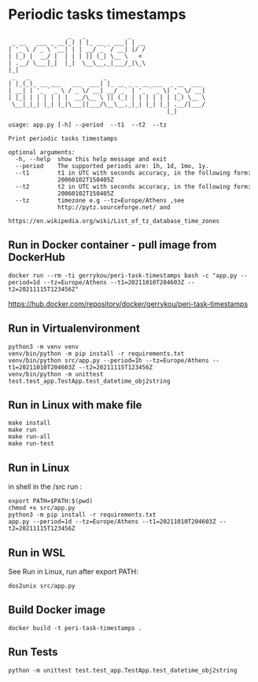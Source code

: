 # Periodic tasks timestamps
```shell
                 _   _            _    
 _ __   ___ _ __(_) | |_ __ _ ___| | __
| '_ \ / _ \ '__| | | __/ _` / __| |/ /
| |_) |  __/ |  | | | || (_| \__ \   <
| .__/ \___|_|  |_|  \__\__,_|___/_|\_\
|_|
 _   _                     _
| |_(_)_ __ ___   ___  ___| |_ __ _ _ __ ___  _ __  ___ 
| __| | '_ ` _ \ / _ \/ __| __/ _` | '_ ` _ \| '_ \/ __|
| |_| | | | | | |  __/\__ \ || (_| | | | | | | |_) \__ \
 \__|_|_| |_| |_|\___||___/\__\__,_|_| |_| |_| .__/|___/
                                             |_|

usage: app.py [-h] --period  --t1  --t2  --tz

Print periodic tasks timestamps

optional arguments:
  -h, --help  show this help message and exit
  --period    The supported periods are: 1h, 1d, 1mo, 1y.
  --t1        t1 in UTC with seconds accuracy, in the following form:
              20060102T150405Z
  --t2        t2 in UTC with seconds accuracy, in the following form:
              20060102T150405Z
  --tz        timezone e.g --tz=Europe/Athens ,see
              http://pytz.sourceforge.net/ and
              https://en.wikipedia.org/wiki/List_of_tz_database_time_zones
```

## Run in Docker container - pull image from DockerHub
```shell
docker run --rm -ti gerrykou/peri-task-timestamps bash -c "app.py --period=1d --tz=Europe/Athens --t1=20211010T204603Z --t2=20211115T123456Z"
```
https://hub.docker.com/repository/docker/gerrykou/peri-task-timestamps

## Run in Virtualenvironment
```shell
python3 -m venv venv
venv/bin/python -m pip install -r requirements.txt
venv/bin/python src/app.py --period=1h --tz=Europe/Athens --t1=20211010T204603Z --t2=20211115T123456Z   
venv/bin/python -m unittest test.test_app.TestApp.test_datetime_obj2string
```

## Run in Linux with make file
```shell
make install  
make run  
make run-all  
make run-test
```

## Run in Linux
in shell in the /src run : 
```shell
export PATH=$PATH:$(pwd)   
chmod +x src/app.py  
python3 -m pip install -r requirements.txt  
app.py --period=1d --tz=Europe/Athens --t1=20211010T204603Z --t2=20211115T123456Z
```

## Run in WSL
See Run in Linux, run after export PATH:  

```shell
dos2unix src/app.py  
```

## Build Docker image
```shell
docker build -t peri-task-timestamps .
```

## Run Tests
```shell
python -m unittest test.test_app.TestApp.test_datetime_obj2string
```
